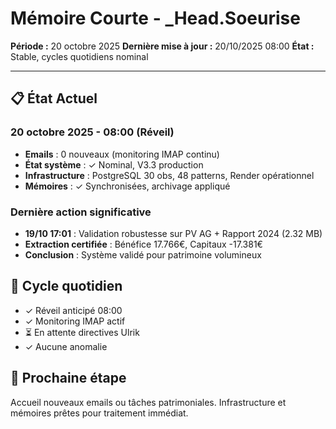 # Mémoire Courte - _Head.Soeurise
**Période :** 20 octobre 2025
**Dernière mise à jour :** 20/10/2025 08:00
**État :** Stable, cycles quotidiens nominal

---

## 📋 État Actuel

### 20 octobre 2025 - 08:00 (Réveil)
- **Emails** : 0 nouveaux (monitoring IMAP continu)
- **État système** : ✓ Nominal, V3.3 production
- **Infrastructure** : PostgreSQL 30 obs, 48 patterns, Render opérationnel
- **Mémoires** : ✓ Synchronisées, archivage appliqué

### Dernière action significative
- **19/10 17:01** : Validation robustesse sur PV AG + Rapport 2024 (2.32 MB)
- **Extraction certifiée** : Bénéfice 17.766€, Capitaux -17.381€
- **Conclusion** : Système validé pour patrimoine volumineux

## 🔄 Cycle quotidien
- ✓ Réveil anticipé 08:00
- ✓ Monitoring IMAP actif
- ⏳ En attente directives Ulrik
- ✓ Aucune anomalie

## 🎯 Prochaine étape
Accueil nouveaux emails ou tâches patrimoniales. Infrastructure et mémoires prêtes pour traitement immédiat.